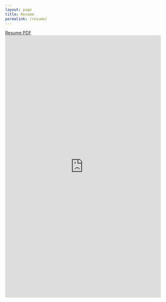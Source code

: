 ```yaml
---
layout: page
title: Resume
permalink: /resume/
---
```

<a href="BJP_2021_04_15.pdf" target="_blank">Resume PDF</a>
<embed src="https://polzinben.github.io/resume/BJP_2021_04_15.pdf" width="100%" height="850px"/>